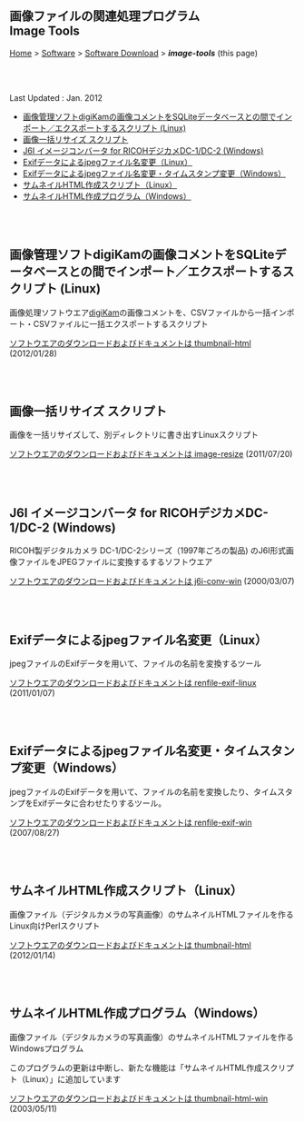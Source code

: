 ## 画像ファイルの関連処理プログラム<br />Image Tools<!-- omit in toc -->

[Home](https://oasis3855.github.io/webpage/) > [Software](https://oasis3855.github.io/webpage/software/index.html) > [Software Download](https://oasis3855.github.io/webpage/software/software-download.html) > ***image-tools*** (this page)

<br />
<br />

Last Updated : Jan. 2012

- [画像管理ソフトdigiKamの画像コメントをSQLiteデータベースとの間でインポート／エクスポートするスクリプト (Linux)](#画像管理ソフトdigikamの画像コメントをsqliteデータベースとの間でインポートエクスポートするスクリプト-linux)
- [画像一括リサイズ スクリプト](#画像一括リサイズ-スクリプト)
- [J6I イメージコンバータ for RICOHデジカメDC-1/DC-2 (Windows)](#j6i-イメージコンバータ-for-ricohデジカメdc-1dc-2-windows)
- [Exifデータによるjpegファイル名変更（Linux）](#exifデータによるjpegファイル名変更linux)
- [Exifデータによるjpegファイル名変更・タイムスタンプ変更（Windows）](#exifデータによるjpegファイル名変更タイムスタンプ変更windows)
- [サムネイルHTML作成スクリプト（Linux）](#サムネイルhtml作成スクリプトlinux)
- [サムネイルHTML作成プログラム（Windows）](#サムネイルhtml作成プログラムwindows)

<br />
<br />

## 画像管理ソフトdigiKamの画像コメントをSQLiteデータベースとの間でインポート／エクスポートするスクリプト (Linux)

画像処理ソフトウエア[digiKam](https://www.digikam.org/)の画像コメントを、CSVファイルから一括インポート・CSVファイルに一括エクスポートするスクリプト

[ソフトウエアのダウンロードおよびドキュメントは thumbnail-html](./digikam-comment-csv/README.md) (2012/01/28)


<br />
<br />

## 画像一括リサイズ スクリプト

画像を一括リサイズして、別ディレクトリに書き出すLinuxスクリプト

[ソフトウエアのダウンロードおよびドキュメントは image-resize](image-resize/README.md) (2011/07/20)

<br />
<br />

## J6I イメージコンバータ for RICOHデジカメDC-1/DC-2 (Windows)

RICOH製デジタルカメラ DC-1/DC-2シリーズ（1997年ごろの製品) のJ6I形式画像ファイルをJPEGファイルに変換するするソフトウエア

[ソフトウエアのダウンロードおよびドキュメントは j6i-conv-win](j6i-conv-win) (2000/03/07)

<br />
<br />

## Exifデータによるjpegファイル名変更（Linux）

jpegファイルのExifデータを用いて、ファイルの名前を変換するツール

[ソフトウエアのダウンロードおよびドキュメントは renfile-exif-linux](renfile-exif-linux/README.md) (2011/01/07)

<br />
<br />

## Exifデータによるjpegファイル名変更・タイムスタンプ変更（Windows）

jpegファイルのExifデータを用いて、ファイルの名前を変換したり、タイムスタンプをExifデータに合わせたりするツール。 

[ソフトウエアのダウンロードおよびドキュメントは renfile-exif-win](renfile-exif-win/README.md) (2007/08/27)

<br />
<br />

## サムネイルHTML作成スクリプト（Linux）

画像ファイル（デジタルカメラの写真画像）のサムネイルHTMLファイルを作るLinux向けPerlスクリプト

[ソフトウエアのダウンロードおよびドキュメントは thumbnail-html](thumbnail-html/README.md) (2012/01/14)

<br />
<br />

## サムネイルHTML作成プログラム（Windows）

画像ファイル（デジタルカメラの写真画像）のサムネイルHTMLファイルを作るWindowsプログラム

このプログラムの更新は中断し、新たな機能は「サムネイルHTML作成スクリプト（Linux）」に追加しています

[ソフトウエアのダウンロードおよびドキュメントは thumbnail-html-win](thumbnail-html-win/README.md) (2003/05/11)


<br />
<br />


